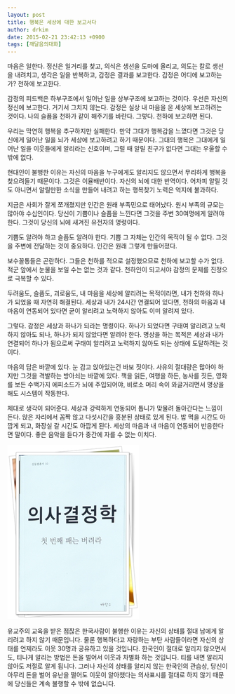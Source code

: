 ```yaml
---
layout: post
title: 행복은 세상에 대한 보고서다
author: drkim
date: 2015-02-21 23:42:13 +0900
tags: [깨달음의대화]
---
```

마음은 일한다. 정신은 일거리를 찾고, 의식은 생선을 도마에 올리고, 의도는 칼로 생선을 내려치고, 생각은 일을 반복하고, 감정은 결과를 보고한다. 감정은 어디에 보고하는가? 천하에 보고한다.

  


감정의 피드백은 하부구조에서 일어난 일을 상부구조에 보고하는 것이다. 우선은 자신의 정신에 보고한다. 거기서 그치지 않는다. 감정은 실상 내 마음을 온 세상에 보고하려는 것이다. 나의 슬픔을 천하가 같이 해주기를 바란다. 그렇다. 천하에 보고하면 된다.

  


우리는 막연히 행복을 추구하지만 실패한다. 만약 그대가 행복감을 느꼈다면 그것은 당신에게 일어난 일을 뇌가 세상에 보고하려고 하기 때문이다. 그대의 행복은 그대에게 일어난 일을 이웃들에게 알리라는 신호이며, 그럴 때 알릴 친구가 없다면 그대는 우울할 수 밖에 없다. 

  


현대인이 불행한 이유는 자신의 마음을 누구에게도 알리지도 않으면서 무리하게 행복을 찾으려들기 때문이다. 그것은 이율배반이다. 자신의 뇌에 대한 반역이다. 어차피 알릴 것도 아니면서 알릴만한 소식을 만들어 내려고 하는 행복찾기 노력은 억지에 불과하다.

  


지금은 사회가 잘게 쪼개졌지만 인간은 원래 부족민으로 태어났다. 원시 부족의 규모는 많아야 수십인이다. 당신이 기쁨이나 슬픔을 느낀다면 그것을 주변 30여명에게 알려야 한다. 그것이 당신의 뇌에 새겨진 유전자의 명령이다. 

  


기쁨도 알려야 하고 슬픔도 알려야 한다. 기쁨 그 자체는 인간의 목적이 될 수 없다. 그것을 주변에 전달하는 것이 중요하다. 인간은 원래 그렇게 만들어졌다.

  


보수꼴통들은 곤란하다. 그들은 천하를 적으로 설정했으므로 천하에 보고할 수가 없다. 적군 앞에서 눈물을 보일 수는 없는 것과 같다. 천하인이 되고서야 감정의 문제를 진정으로 극복할 수 있다. 

  


두려움도, 슬픔도, 괴로움도, 내 마음을 세상에 알리려는 목적이라면, 내가 천하와 하나가 되었을 때 자연히 해결된다. 세상과 내가 24시간 연결되어 있다면, 천하의 마음과 내 마음이 연동되어 있다면 굳이 알리려고 노력하지 않아도 이미 알려져 있다. 

  


그렇다. 감정은 세상과 하나가 되라는 명령이다. 하나가 되었다면 구태여 알리려고 노력하지 않아도 되나, 하나가 되지 않았다면 알려야 한다. 명상을 하는 목적은 세상과 내가 연결되어 하나가 됨으로써 구태여 알리려고 노력하지 않아도 되는 상태에 도달하려는 것이다. 

  


마음의 답은 바깥에 있다. 눈 감고 앉아있는건 바보 짓이다. 사유의 절대량은 많아야 하지만 그것을 격발하는 방아쇠는 바깥에 있다. 책을 읽든, 여행을 하든, 농사를 짓든, 영화를 보든 수백가지 에피소드가 뇌에 주입되어야, 비로소 머리 속이 와글거리면서 명상을 해도 시스템이 작동한다.

  


제대로 생각이 되어준다. 세상과 강력하게 연동되어 톱니가 맞물려 돌아간다는 느낌이 든다. 앉은 자리에서 꼼짝 않고 다섯시간을 흥분된 상태로 있게 된다. 밥 먹을 시간도 아깝게 되고, 화장실 갈 시간도 아깝게 된다. 세상의 마음과 내 마음이 연동되어 반응한다면 말이다. 좋은 음악을 듣다가 중간에 자를 수 없는 이치다. 

  



 
![](/files/attach/images/198/839/567/111.JPG) 

  


유교주의 교육을 받은 점잖은 한국사람이 불행한 이유는 자신의 상태를 절대 남에게 알리려고 하지 않기 때문입니다. 물론 행복하다고 자랑하는 부탄 사람들이라면 자신의 상태를 언제라도 이웃 30명과 공유하고 있을 것입니다. 한국인이 절대로 알리지 않으면서도, 티나게 알리는 방법은 돈을 벌어서 이웃과 차별화 하는 것입니다. 티를 내면 알리지 않아도 저절로 알게 됩니다. 그러나 자신의 상태를 알리지 않는 한국인의 관습상, 당신이 아무리 돈을 벌어 유난을 떨어도 이웃이 알아챘다는 의사표시를 절대로 하지 않기 때문에 당신들은 계속 불행할 수 밖에 없습니다.
